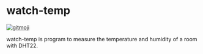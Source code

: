 # watch-temp

[![gitmoji](https://img.shields.io/badge/gitmoji-%20😜%20😍-FFDD67.svg?style=flat-square)](https://gitmoji.dev)

watch-temp is program to measure the temperature and humidity of a room with DHT22.
